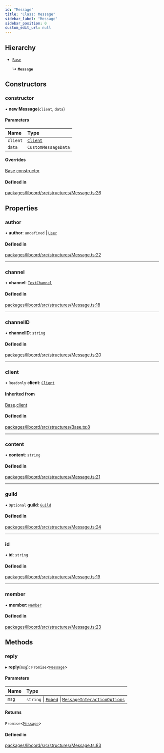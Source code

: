 ```yaml
---
id: "Message"
title: "Class: Message"
sidebar_label: "Message"
sidebar_position: 0
custom_edit_url: null
---
```


## Hierarchy

- [`Base`](Base.md)

  ↳ **`Message`**

## Constructors

### constructor

• **new Message**(`client`, `data`)

#### Parameters

| Name | Type |
| :------ | :------ |
| `client` | [`Client`](Client.md) |
| `data` | `CustomMessageData` |

#### Overrides

[Base](Base.md).[constructor](Base.md#constructor)

#### Defined in

[packages/libcord/src/structures/Message.ts:26](https://github.com/Libcord/libcord/blob/58e1159/packages/libcord/src/structures/Message.ts#L26)

## Properties

### author

• **author**: `undefined` \| [`User`](User.md)

#### Defined in

[packages/libcord/src/structures/Message.ts:22](https://github.com/Libcord/libcord/blob/58e1159/packages/libcord/src/structures/Message.ts#L22)

___

### channel

• **channel**: [`TextChannel`](TextChannel.md)

#### Defined in

[packages/libcord/src/structures/Message.ts:18](https://github.com/Libcord/libcord/blob/58e1159/packages/libcord/src/structures/Message.ts#L18)

___

### channelID

• **channelID**: `string`

#### Defined in

[packages/libcord/src/structures/Message.ts:20](https://github.com/Libcord/libcord/blob/58e1159/packages/libcord/src/structures/Message.ts#L20)

___

### client

• `Readonly` **client**: [`Client`](Client.md)

#### Inherited from

[Base](Base.md).[client](Base.md#client)

#### Defined in

[packages/libcord/src/structures/Base.ts:8](https://github.com/Libcord/libcord/blob/58e1159/packages/libcord/src/structures/Base.ts#L8)

___

### content

• **content**: `string`

#### Defined in

[packages/libcord/src/structures/Message.ts:21](https://github.com/Libcord/libcord/blob/58e1159/packages/libcord/src/structures/Message.ts#L21)

___

### guild

• `Optional` **guild**: [`Guild`](Guild.md)

#### Defined in

[packages/libcord/src/structures/Message.ts:24](https://github.com/Libcord/libcord/blob/58e1159/packages/libcord/src/structures/Message.ts#L24)

___

### id

• **id**: `string`

#### Defined in

[packages/libcord/src/structures/Message.ts:19](https://github.com/Libcord/libcord/blob/58e1159/packages/libcord/src/structures/Message.ts#L19)

___

### member

• **member**: [`Member`](Member.md)

#### Defined in

[packages/libcord/src/structures/Message.ts:23](https://github.com/Libcord/libcord/blob/58e1159/packages/libcord/src/structures/Message.ts#L23)

## Methods

### reply

▸ **reply**(`msg`): `Promise`<[`Message`](Message.md)\>

#### Parameters

| Name | Type |
| :------ | :------ |
| `msg` | `string` \| [`Embed`](Embed.md) \| [`MessageInteractionOptions`](../interfaces/MessageInteractionOptions.md) |

#### Returns

`Promise`<[`Message`](Message.md)\>

#### Defined in

[packages/libcord/src/structures/Message.ts:83](https://github.com/Libcord/libcord/blob/58e1159/packages/libcord/src/structures/Message.ts#L83)
